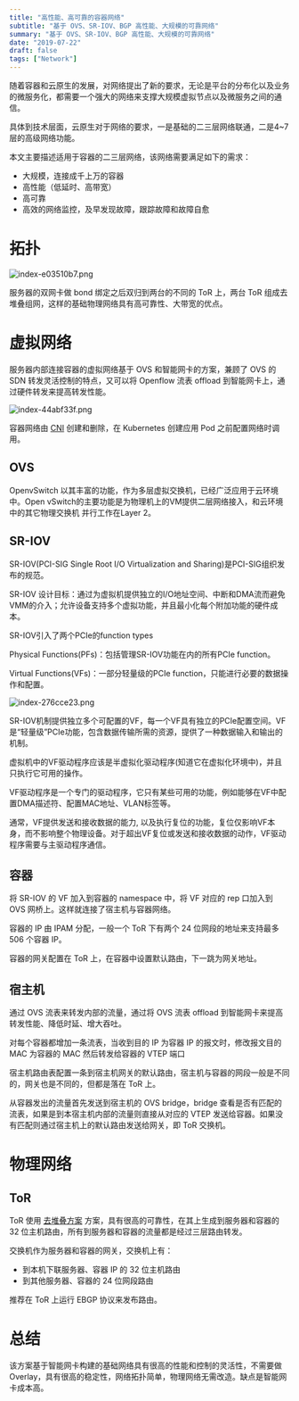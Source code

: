```yaml
---
title: "高性能、高可靠的容器网络"
subtitle: "基于 OVS、SR-IOV、BGP 高性能、大规模的可靠网络"
summary: "基于 OVS、SR-IOV、BGP 高性能、大规模的可靠网络"
date: "2019-07-22"
draft: false
tags: ["Network"]
---
```


随着容器和云原生的发展，对网络提出了新的要求，无论是平台的分布化以及业务的微服务化，都需要一个强大的网络来支撑大规模虚拟节点以及微服务之间的通信。

具体到技术层面，云原生对于网络的要求，一是基础的二三层网络联通，二是4~7层的高级网络功能。

本文主要描述适用于容器的二三层网络，该网络需要满足如下的需求：

- 大规模，连接成千上万的容器
- 高性能（低延时、高带宽）
- 高可靠
- 高效的网络监控，及早发现故障，跟踪故障和故障自愈

# 拓扑

<img alt="index-e03510b7.png" src="images/index-e03510b7.png" width="" height="" >

服务器的双网卡做 bond 绑定之后双归到两台的不同的 ToR 上，两台 ToR 组成去堆叠组网，这样的基础物理网络具有高可靠性、大带宽的优点。

# 虚拟网络

服务器内部连接容器的虚拟网络基于 OVS 和智能网卡的方案，兼顾了 OVS 的 SDN 转发灵活控制的特点，又可以将 Openflow 流表 offload 到智能网卡上，通过硬件转发来提高转发性能。

<img alt="index-44abf33f.png" src="images/index-44abf33f.png" width="" height="" >

容器网络由 [CNI](/post/cloud/network/201907-cni) 创建和删除，在 Kubernetes 创建应用 Pod 之前配置网络时调用。

## OVS

OpenvSwitch 以其丰富的功能，作为多层虚拟交换机，已经广泛应用于云环境中。Open vSwitch的主要功能是为物理机上的VM提供二层网络接入，和云环境中的其它物理交换机 并行工作在Layer 2。



## SR-IOV

SR-IOV(PCI-SIG Single Root I/O Virtualization and Sharing)是PCI-SIG组织发布的规范。

SR-IOV 设计目标：通过为虚拟机提供独立的I/O地址空间、中断和DMA流而避免VMM的介入；允许设备支持多个虚拟功能，并且最小化每个附加功能的硬件成本。

SR-IOV引入了两个PCIe的function types

Physical Functions(PFs)：包括管理SR-IOV功能在内的所有PCIe function。

Virtual Functions(VFs)：一部分轻量级的PCIe function，只能进行必要的数据操作和配置。

<img alt="index-276cce23.png" src="images/index-276cce23.png" width="" height="" >

SR-IOV机制提供独立多个可配置的VF，每一个VF具有独立的PCIe配置空间。VF是“轻量级”PCIe功能，包含数据传输所需的资源，提供了一种数据输入和输出的机制。

虚拟机中的VF驱动程序应该是半虚拟化驱动程序(知道它在虚拟化环境中)，并且只执行它可用的操作。

VF驱动程序是一个专门的驱动程序，它只有某些可用的功能，例如能够在VF中配置DMA描述符、配置MAC地址、VLAN标签等。

通常，VF提供发送和接收数据的能力, 以及执行复位的功能，复位仅影响VF本身，而不影响整个物理设备。对于超出VF复位或发送和接收数据的动作，VF驱动程序需要与主驱动程序通信。



## 容器

将 SR-IOV 的 VF 加入到容器的 namespace 中，将 VF 对应的 rep 口加入到 OVS 网桥上。这样就连接了宿主机与容器网络。

容器的 IP 由 IPAM 分配，一般一个 ToR 下有两个 24 位网段的地址来支持最多 506 个容器 IP。

容器的网关配置在 ToR 上，在容器中设置默认路由，下一跳为网关地址。


## 宿主机

通过 OVS 流表来转发内部的流量，通过将 OVS 流表 offload 到智能网卡来提高转发性能、降低时延、增大吞吐。

对每个容器都增加一条流表，当收到目的 IP 为容器 IP 的报文时，修改报文目的 MAC 为容器的 MAC 然后转发给容器的 VTEP 端口

宿主机路由表配置一条到宿主机网关的默认路由，宿主机与容器的网段一般是不同的，网关也是不同的，但都是落在 ToR 上。

从容器发出的流量首先发送到宿主机的 OVS bridge，bridge 查看是否有匹配的流表，如果是到本宿主机内部的流量则直接从对应的 VTEP 发送给容器。如果没有匹配则通过宿主机上的默认路由发送给网关，即 ToR 交换机。

# 物理网络

## ToR

ToR 使用 [去堆叠方案](/post/cloud/network/201906-stackless) 方案，具有很高的可靠性，在其上生成到服务器和容器的 32 位主机路由，所有到服务器和容器的流量都是经过三层路由转发。

交换机作为服务器和容器的网关，交换机上有：

- 到本机下联服务器、容器 IP 的 32 位主机路由
- 到其他服务器、容器的 24 位网段路由

推荐在 ToR 上运行 EBGP 协议来发布路由。

# 总结

该方案基于智能网卡构建的基础网络具有很高的性能和控制的灵活性，不需要做 Overlay，具有很高的稳定性，网络拓扑简单，物理网络无需改造。缺点是智能网卡成本高。
